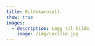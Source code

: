 ```yaml
---
title: Bildekarusell
show: true
images:
  - description: Legg til bilde
    image: /img/cecilie.jpg
---
```


